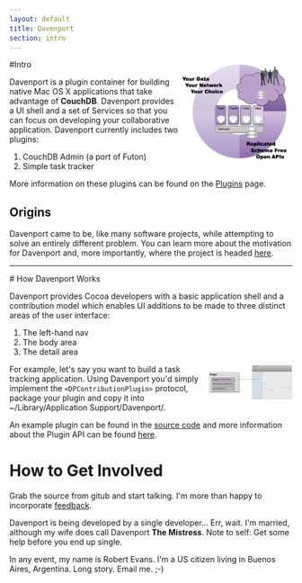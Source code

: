 ```yaml
---
layout: default
title: Davenport
section: intro
---
```



<a href="images/davenport-architecture-1.png"><img src="images/davenport-architecture-1.png" border="0" width="40%" align="right"/></a> 

#Intro 

Davenport is a plugin container for building native Mac OS X applications that take advantage of **CouchDB**. Davenport provides a UI shell and a set of Services so that you can focus on developing your collaborative application. Davenport currently includes two plugins: 

1. CouchDB Admin (a port of Futon)
2. Simple task tracker

More information on these plugins can be found on the [Plugins](./plugins.html) page. 

## Origins
Davenport came to be, like many software projects, while attempting to solve an entirely different problem. You can learn more about the motivation for Davenport and, more importantly, where the project is headed [here](./history.html). 


<hr/>
# How Davenport Works

Davenport provides Cocoa developers with a basic application shell and a contribution model which enables UI additions to be made to three distinct areas of the user interface:

1. The left-hand nav
2. The body area
3. The detail area

<a href="images/plugin-simple.png"><img src="images/plugin-simple.png" border="0" width="30%" align="right"/></a> 

For example, let's say you want to build a task tracking application. Using Davenport you'd simply implement the `<DPContributionPlugin>` protocol, package your plugin and copy it into ~/Library/Application Support/Davenport/. 

An example plugin can be found in the [source code](http://github.com/objectiveous/davenport) and more information about the Plugin API can be found [here](http://localhost:4000/contributions.html).


# How to Get Involved

Grab the source from gitub and start talking. I'm more than happy to incorporate [feedback](http://objectiveous.lighthouseapp.com/projects/24460-davenport/tickets?q=all).

Davenport is being developed by a single developer... Err, wait. I'm married, although my wife does call Davenport **The Mistress**. Note to self: Get some help before you end up single. 

In any event, my name is Robert Evans. I'm a US citizen living in Buenos Aires, Argentina. Long story. Email me. ;-)



